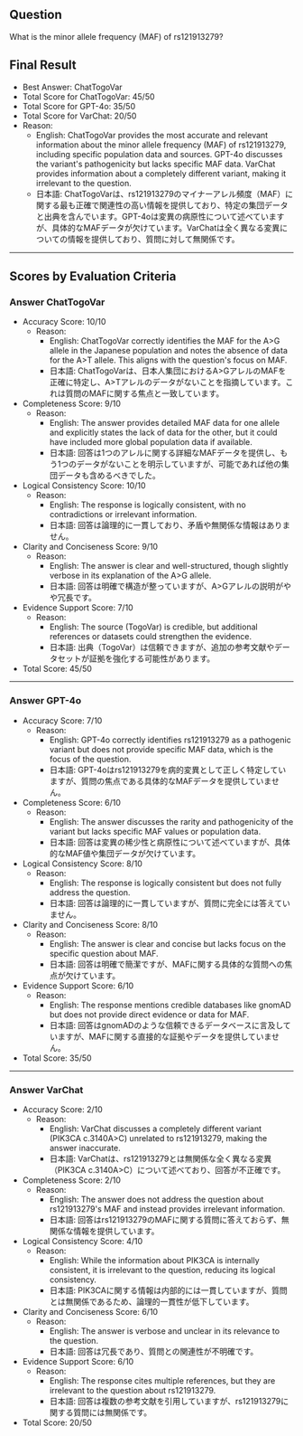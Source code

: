 ## Question

What is the minor allele frequency (MAF) of rs121913279?

## Final Result

- Best Answer: ChatTogoVar
- Total Score for ChatTogoVar: 45/50
- Total Score for GPT-4o: 35/50
- Total Score for VarChat: 20/50
- Reason:
  - English: ChatTogoVar provides the most accurate and relevant information about the minor allele frequency (MAF) of rs121913279, including specific population data and sources. GPT-4o discusses the variant's pathogenicity but lacks specific MAF data. VarChat provides information about a completely different variant, making it irrelevant to the question.
  - 日本語: ChatTogoVarは、rs121913279のマイナーアレル頻度（MAF）に関する最も正確で関連性の高い情報を提供しており、特定の集団データと出典を含んでいます。GPT-4oは変異の病原性について述べていますが、具体的なMAFデータが欠けています。VarChatは全く異なる変異についての情報を提供しており、質問に対して無関係です。

---

## Scores by Evaluation Criteria

### Answer ChatTogoVar
- Accuracy Score: 10/10
  - Reason: 
    - English: ChatTogoVar correctly identifies the MAF for the A>G allele in the Japanese population and notes the absence of data for the A>T allele. This aligns with the question's focus on MAF.
    - 日本語: ChatTogoVarは、日本人集団におけるA>GアレルのMAFを正確に特定し、A>Tアレルのデータがないことを指摘しています。これは質問のMAFに関する焦点と一致しています。
- Completeness Score: 9/10
  - Reason: 
    - English: The answer provides detailed MAF data for one allele and explicitly states the lack of data for the other, but it could have included more global population data if available.
    - 日本語: 回答は1つのアレルに関する詳細なMAFデータを提供し、もう1つのデータがないことを明示していますが、可能であれば他の集団データも含めるべきでした。
- Logical Consistency Score: 10/10
  - Reason: 
    - English: The response is logically consistent, with no contradictions or irrelevant information.
    - 日本語: 回答は論理的に一貫しており、矛盾や無関係な情報はありません。
- Clarity and Conciseness Score: 9/10
  - Reason: 
    - English: The answer is clear and well-structured, though slightly verbose in its explanation of the A>G allele.
    - 日本語: 回答は明確で構造が整っていますが、A>Gアレルの説明がやや冗長です。
- Evidence Support Score: 7/10
  - Reason: 
    - English: The source (TogoVar) is credible, but additional references or datasets could strengthen the evidence.
    - 日本語: 出典（TogoVar）は信頼できますが、追加の参考文献やデータセットが証拠を強化する可能性があります。
- Total Score: 45/50

---

### Answer GPT-4o
- Accuracy Score: 7/10
  - Reason: 
    - English: GPT-4o correctly identifies rs121913279 as a pathogenic variant but does not provide specific MAF data, which is the focus of the question.
    - 日本語: GPT-4oはrs121913279を病的変異として正しく特定していますが、質問の焦点である具体的なMAFデータを提供していません。
- Completeness Score: 6/10
  - Reason: 
    - English: The answer discusses the rarity and pathogenicity of the variant but lacks specific MAF values or population data.
    - 日本語: 回答は変異の稀少性と病原性について述べていますが、具体的なMAF値や集団データが欠けています。
- Logical Consistency Score: 8/10
  - Reason: 
    - English: The response is logically consistent but does not fully address the question.
    - 日本語: 回答は論理的に一貫していますが、質問に完全には答えていません。
- Clarity and Conciseness Score: 8/10
  - Reason: 
    - English: The answer is clear and concise but lacks focus on the specific question about MAF.
    - 日本語: 回答は明確で簡潔ですが、MAFに関する具体的な質問への焦点が欠けています。
- Evidence Support Score: 6/10
  - Reason: 
    - English: The response mentions credible databases like gnomAD but does not provide direct evidence or data for MAF.
    - 日本語: 回答はgnomADのような信頼できるデータベースに言及していますが、MAFに関する直接的な証拠やデータを提供していません。
- Total Score: 35/50

---

### Answer VarChat
- Accuracy Score: 2/10
  - Reason: 
    - English: VarChat discusses a completely different variant (PIK3CA c.3140A>C) unrelated to rs121913279, making the answer inaccurate.
    - 日本語: VarChatは、rs121913279とは無関係な全く異なる変異（PIK3CA c.3140A>C）について述べており、回答が不正確です。
- Completeness Score: 2/10
  - Reason: 
    - English: The answer does not address the question about rs121913279's MAF and instead provides irrelevant information.
    - 日本語: 回答はrs121913279のMAFに関する質問に答えておらず、無関係な情報を提供しています。
- Logical Consistency Score: 4/10
  - Reason: 
    - English: While the information about PIK3CA is internally consistent, it is irrelevant to the question, reducing its logical consistency.
    - 日本語: PIK3CAに関する情報は内部的には一貫していますが、質問とは無関係であるため、論理的一貫性が低下しています。
- Clarity and Conciseness Score: 6/10
  - Reason: 
    - English: The answer is verbose and unclear in its relevance to the question.
    - 日本語: 回答は冗長であり、質問との関連性が不明確です。
- Evidence Support Score: 6/10
  - Reason: 
    - English: The response cites multiple references, but they are irrelevant to the question about rs121913279.
    - 日本語: 回答は複数の参考文献を引用していますが、rs121913279に関する質問には無関係です。
- Total Score: 20/50